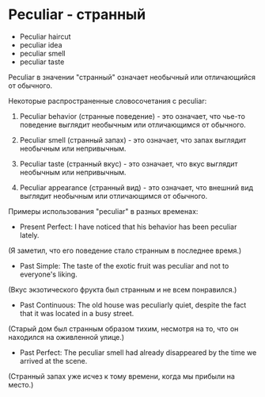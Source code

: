 # Peculiar - странный

- Peculiar haircut
- peculiar idea
- peculiar smell
- peculiar taste

Peculiar в значении "странный" означает необычный или отличающийся от обычного.

Некоторые распространенные словосочетания с peculiar:

1. Peculiar behavior (странные поведение) - это означает, что чье-то поведение выглядит необычным или отличающимся от обычного.

2. Peculiar smell (странный запах) - это означает, что запах выглядит необычным или непривычным.

3. Peculiar taste (странный вкус) - это означает, что вкус выглядит необычным или непривычным.

4. Peculiar appearance (странный вид) - это означает, что внешний вид выглядит необычным или отличающимся от обычного.

Примеры использования "peculiar" в разных временах:

- Present Perfect: I have noticed that his behavior has been peculiar lately.

(Я заметил, что его поведение стало странным в последнее время.)

- Past Simple: The taste of the exotic fruit was peculiar and not to everyone's liking.

(Вкус экзотического фрукта был странным и не всем понравился.)

- Past Continuous: The old house was peculiarly quiet, despite the fact that it was located in a busy street.

(Старый дом был странным образом тихим, несмотря на то, что он находился на оживленной улице.)

- Past Perfect: The peculiar smell had already disappeared by the time we arrived at the scene.

(Странный запах уже исчез к тому времени, когда мы прибыли на место.)
